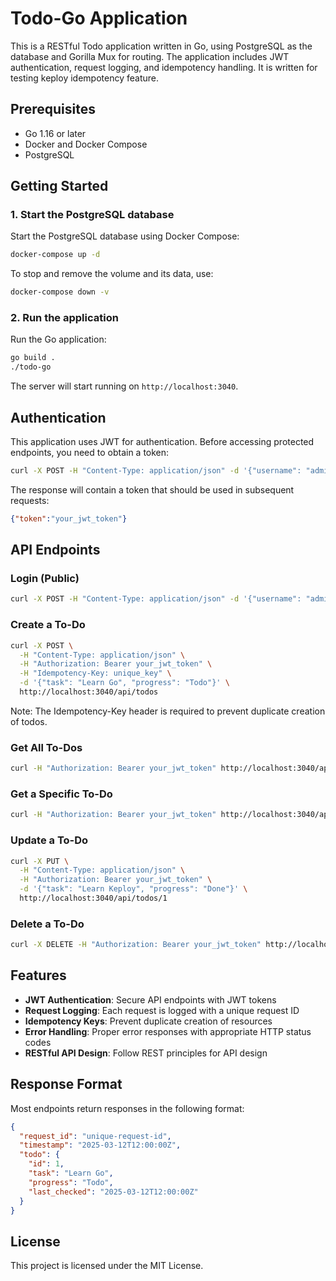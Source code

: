 # Todo-Go Application

This is a RESTful Todo application written in Go, using PostgreSQL as the database and Gorilla Mux for routing. The application includes JWT authentication, request logging, and idempotency handling. It is written for testing keploy idempotency feature.

## Prerequisites

- Go 1.16 or later
- Docker and Docker Compose
- PostgreSQL

## Getting Started

### 1. Start the PostgreSQL database

Start the PostgreSQL database using Docker Compose:

```sh
docker-compose up -d
```

To stop and remove the volume and its data, use:

```sh
docker-compose down -v
```

### 2. Run the application

Run the Go application:

```sh
go build .
./todo-go
```

The server will start running on `http://localhost:3040`.

## Authentication

This application uses JWT for authentication. Before accessing protected endpoints, you need to obtain a token:

```sh
curl -X POST -H "Content-Type: application/json" -d '{"username": "admin", "password": "password"}' http://localhost:3040/login
```

The response will contain a token that should be used in subsequent requests:

```json
{"token":"your_jwt_token"}
```

## API Endpoints

### Login (Public)

```sh
curl -X POST -H "Content-Type: application/json" -d '{"username": "admin", "password": "password"}' http://localhost:3040/login
```

### Create a To-Do

```sh
curl -X POST \
  -H "Content-Type: application/json" \
  -H "Authorization: Bearer your_jwt_token" \
  -H "Idempotency-Key: unique_key" \
  -d '{"task": "Learn Go", "progress": "Todo"}' \
  http://localhost:3040/api/todos
```

Note: The Idempotency-Key header is required to prevent duplicate creation of todos.

### Get All To-Dos

```sh
curl -H "Authorization: Bearer your_jwt_token" http://localhost:3040/api/todos
```

### Get a Specific To-Do

```sh
curl -H "Authorization: Bearer your_jwt_token" http://localhost:3040/api/todos/1
```

### Update a To-Do

```sh
curl -X PUT \
  -H "Content-Type: application/json" \
  -H "Authorization: Bearer your_jwt_token" \
  -d '{"task": "Learn Keploy", "progress": "Done"}' \
  http://localhost:3040/api/todos/1
```

### Delete a To-Do

```sh
curl -X DELETE -H "Authorization: Bearer your_jwt_token" http://localhost:3040/api/todos/1
```

## Features

- **JWT Authentication**: Secure API endpoints with JWT tokens
- **Request Logging**: Each request is logged with a unique request ID
- **Idempotency Keys**: Prevent duplicate creation of resources
- **Error Handling**: Proper error responses with appropriate HTTP status codes
- **RESTful API Design**: Follow REST principles for API design

## Response Format

Most endpoints return responses in the following format:

```json
{
  "request_id": "unique-request-id",
  "timestamp": "2025-03-12T12:00:00Z",
  "todo": {
    "id": 1,
    "task": "Learn Go",
    "progress": "Todo",
    "last_checked": "2025-03-12T12:00:00Z"
  }
}
```

## License

This project is licensed under the MIT License.

